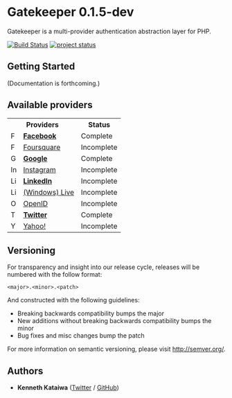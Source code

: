 # Gatekeeper 0.1.5-dev

Gatekeeper is a multi-provider authentication abstraction layer for PHP.

[![Build Status](https://api.travis-ci.org/kenkataiwa/gatekeeper.png?branch=master)](http://travis-ci.org/kenkataiwa/gatekeeper)
[![project status](http://stillmaintained.com/kenkataiwa/gatekeeper.png)](http://stillmaintained.com/kenkataiwa/gatekeeper)

## Getting Started

(Documentation is forthcoming.)

## Available providers

<table>
<tr>
	<th>Providers</th>
    <th>Status</th>
</tr>
<tr>
	<td><img src="http://g.etfv.co/http://facebook.com" alt="Facebook" width="16">&nbsp;&nbsp;
		<a href="http://facebook.com"><strong>Facebook</strong></a>
    </td>
    <td>Complete</td>
</tr>
<tr>
	<td><img src="http://g.etfv.co/http://www.foursquare.com" alt="Foursquare" width="16">&nbsp;&nbsp;
		<a href="http://www.foursquare.com">Foursquare</a>
    </td>
    <td>Incomplete</td>
</tr>
<tr>
	<td><img src="http://g.etfv.co/http://plus.google.com" alt="Google" width="16">&nbsp;&nbsp;
		<a href="http://google.com"><strong>Google</strong></a>
    </td>
    <td>Complete</td>
</tr>
<tr>
	<td><img src="http://g.etfv.co/http://instagram.com" alt="Instagram" width="16">&nbsp;&nbsp;
		<a href="http://instagram.com">Instagram</a>
    </td>
    <td>Incomplete</td>
</tr>
<tr>
	<td><img src="http://g.etfv.co/http://linkedin.com" alt="LinkedIn" width="16">&nbsp;&nbsp;
		<a href="http://linkedin.com"><strong>LinkedIn</strong></a>
    </td>
    <td>Incomplete</td>
</tr>
<tr>
	<td><img src="http://g.etfv.co/http://microsoft.com" alt="Live Connect" width="16">&nbsp;&nbsp;
		<a href="http://live.com">(Windows) Live</a>
    </td>
    <td>Incomplete</td>
</tr>
<tr>
	<td><img src="http://g.etfv.co/http://openid.net" alt="OpenID" width="16">&nbsp;&nbsp;
		<a href="http://openid.net">OpenID</a>
    </td>
    <td>Incomplete</td>
</tr>
<tr>
	<td><img src="http://g.etfv.co/http://twitter.com" alt="Twitter" width="16">&nbsp;&nbsp;
		<a href="http://twitter.com"><strong>Twitter</strong></a></td>
	<td>Complete</td>
</tr>
<tr>
	<td><img src="http://g.etfv.co/http://developer.yahoo.com" alt="Yahoo!" width="16">&nbsp;&nbsp;
        <a href="http://developer.yahoo.com">Yahoo!</a>
    </td>
    <td>Incomplete</td>
</tr>

</table>

## Versioning

For transparency and insight into our release cycle, releases will be numbered with the follow format:

`<major>.<minor>.<patch>`

And constructed with the following guidelines:

* Breaking backwards compatibility bumps the major
* New additions without breaking backwards compatibility bumps the minor
* Bug fixes and misc changes bump the patch

For more information on semantic versioning, please visit http://semver.org/.

## Authors

* **Kenneth Kataiwa** ([Twitter](https://twitter.com/kenkataiwa) / [GitHub](https://github.com/kenkataiwa))